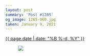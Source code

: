 ```yaml
---
layout: post
summary: 'Post #1265'
og_image: 1265-960.jpg
taken: January 9, 2021
---
```


<div class="post">
 <time>
  <a href="/1265">
   {{ page.date | date: "%B %-d, %Y" }}
  </a>
 </time>
 <a href="/1265">
  <figure data-taken="1/9/2021">
   <img sizes="(min-width: 700px) 50vw, calc(100vw - 2rem)" src="{{ site.assets_url }}/1265-480.jpg" srcset="{{ site.assets_url }}/1265-240.jpg 240w, {{ site.assets_url }}/1265-480.jpg 480w, {{ site.assets_url }}/1265-720.jpg 720w, {{ site.assets_url }}/1265-960.jpg 960w"/>
  </figure>
 </a>
</div>
